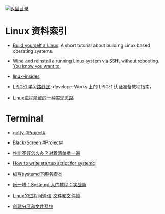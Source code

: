 [![返回目录](https://parg.co/UGo)](https://parg.co/b4z)

# Linux 资料索引

* [Build yourself a Linux](https://github.com/MichielDerhaeg/build-linux): A short tutorial about building Linux based operating systems.

* [Wipe and reinstall a running Linux system via SSH, without rebooting. You know you want to.](https://github.com/marcan/takeover.sh)

* [linux-insides](https://github.com/0xAX/linux-insides)

- [LPIC-1 学习路线图](http://www.ibm.com/developerworks/cn/linux/l-lpic1-map/index.html): developerWorks 上的 LPIC-1 认证准备教程指南。

- [Linux进程隐藏的一种实现思路 ](http://www.freebuf.com/articles/system/117234.html?utm_source=tuicool&utm_medium=referral)

# Terminal

* [gotty #Project#](https://github.com/yudai/gotty)

- [Black-Screen #Project#](https://github.com/shockone/black-screen)

- [性能不好怎么办？对着清单撸一遍 ](http://mp.weixin.qq.com/s?__biz=MzAwNjY4NTQ4MA==&mid=2651174290&idx=1&sn=288518f030801f4d90878e806546487c&scene=1&srcid=0721NBPW2U9bCAlMyD6IR9uY&from=singlemessage&isappinstalled=0#wechat_redirect)

- [How to write startup script for systemd](http://unix.stackexchange.com/questions/47695/how-to-write-startup-script-for-systemd)

- [编写systemd下服务脚本 ](http://blog.csdn.net/fu_wayne/article/details/38018825)

- [阮一峰：Systemd 入门教程：实战篇](http://www.ruanyifeng.com/blog/2016/03/systemd-tutorial-part-two.html)

- [Linux的进程间通信-文件和文件锁](http://liwei.life/2016/07/31/file_and_filelock/?utm_source=tuicool&utm_medium=referral)

- [创建分区和文件系统](http://www.tuicool.com/articles/RZ7FvqV)
